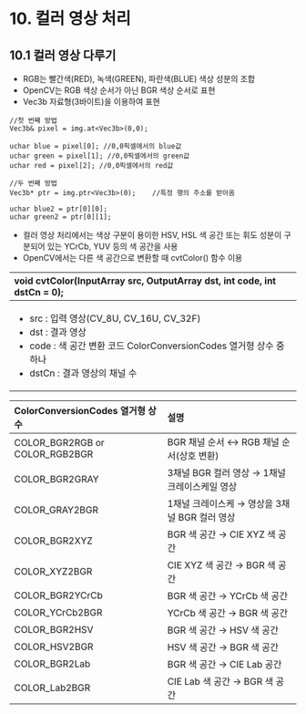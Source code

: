 # 10. 컬러 영상 처리

## 10.1 컬러 영상 다루기

* RGB는 빨간색\(RED\), 녹색\(GREEN\), 파란색\(BLUE\) 색상 성분의 조합
* OpenCV는 RGB 색상 순서가 아닌 BGR 색상 순서로 표현
* Vec3b 자료형\(3바이트\)을 이용하여 표현

```text
//첫 번째 방법
Vec3b& pixel = img.at<Vec3b>(0,0);

uchar blue = pixel[0]; //0,0픽셀에서의 blue값
uchar green = pixel[1]; //0,0픽셀에서의 green값
uchar red = pixel[2]; //0,0픽셀에서의 red값

//두 번째 방법
Vec3b* ptr = img.ptr<Vec3b>(0);    //특정 행의 주소를 받아옴

uchar blue2 = ptr[0][0];
uchar green2 = ptr[0][1];

```

* 컬러 영상 처리에서는 색상 구분이 용이한 HSV, HSL 색 공간 또는 휘도 성분이 구분되어 있는 YCrCb, YUV 등의 색 공간을 사용
* OpenCV에서는 다른 색 공간으로 변환할 때 cvtColor\(\) 함수 이용

<table>
  <thead>
    <tr>
      <th style="text-align:left">void cvtColor(InputArray src, OutputArray dst, int code, int dstCn = 0);</th>
    </tr>
  </thead>
  <tbody>
    <tr>
      <td style="text-align:left">
        <ul>
          <li>src : &#xC785;&#xB825; &#xC601;&#xC0C1;(CV_8U, CV_16U, CV_32F)</li>
          <li>dst : &#xACB0;&#xACFC; &#xC601;&#xC0C1;</li>
          <li>code : &#xC0C9; &#xACF5;&#xAC04; &#xBCC0;&#xD658; &#xCF54;&#xB4DC; ColorConversionCodes
            &#xC5F4;&#xAC70;&#xD615; &#xC0C1;&#xC218; &#xC911; &#xD558;&#xB098;</li>
          <li>dstCn : &#xACB0;&#xACFC; &#xC601;&#xC0C1;&#xC758; &#xCC44;&#xB110; &#xC218;</li>
        </ul>
      </td>
    </tr>
  </tbody>
</table>

| ColorConversionCodes 열거형 상수 | 설명 |
| :--- | :--- |
| COLOR\_BGR2RGB or COLOR\_RGB2BGR | BGR 채널 순서 ↔ RGB 채널 순서\(상호 변환\) |
| COLOR\_BGR2GRAY | 3채널 BGR 컬러 영상 → 1채널 크레이스케일 영상 |
| COLOR\_GRAY2BGR | 1채널 크레이스케 → 영상을 3채널 BGR 컬러 영상 |
| COLOR\_BGR2XYZ | BGR 색 공간 → CIE XYZ 색 공간 |
| COLOR\_XYZ2BGR | CIE XYZ 색 공간 → BGR 색 공간 |
| COLOR\_BGR2YCrCb | BGR 색 공간 → YCrCb 색 공간 |
| COLOR\_YCrCb2BGR | YCrCb 색 공간 → BGR 색 공간 |
| COLOR\_BGR2HSV | BGR 색 공간 → HSV 색 공간 |
| COLOR\_HSV2BGR | HSV 색 공간 → BGR 색 공간 |
| COLOR\_BGR2Lab | BGR 색 공간 → CIE Lab 공간 |
| COLOR\_Lab2BGR | CIE Lab 색 공간 → BGR 색 공간 |

